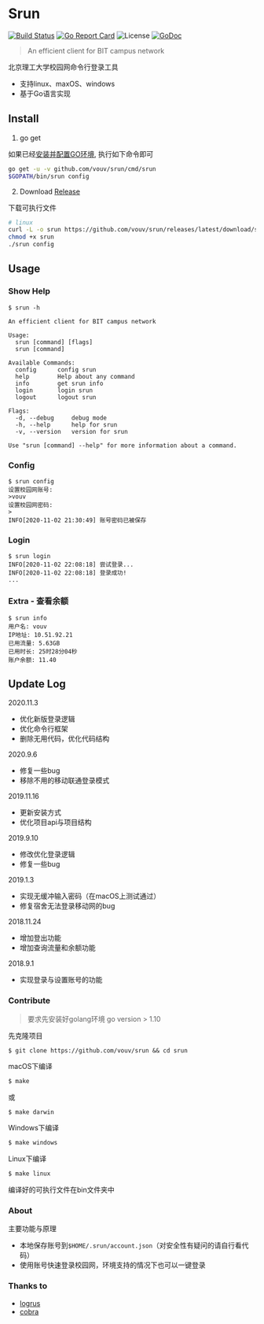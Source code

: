 # Srun

[![Build Status](https://travis-ci.org/vouv/srun.svg?branch=master)](https://travis-ci.org/vouv/srun) [![Go Report Card](https://goreportcard.com/badge/github.com/vouv/srun)](https://goreportcard.com/report/github.com/vouv/srun) ![License](https://img.shields.io/packagist/l/doctrine/orm.svg) [![GoDoc](https://godoc.org/github.com/vouv/srun?status.svg)](https://godoc.org/github.com/vouv/srun/core)

> An efficient client for BIT campus network

北京理工大学校园网命令行登录工具
- 支持linux、maxOS、windows
- 基于Go语言实现

## Install

1. go get

如果已经[安装并配置GO环境](https://golang.google.cn/doc/install), 执行如下命令即可

```bash
go get -u -v github.com/vouv/srun/cmd/srun
$GOPATH/bin/srun config
```

2. Download [Release](https://github.com/vouv/srun/releases/latest)

下载可执行文件
```bash
# linux
curl -L -o srun https://github.com/vouv/srun/releases/latest/download/srun-linux
chmod +x srun
./srun config
```

## Usage

### Show Help

```
$ srun -h

An efficient client for BIT campus network

Usage:
  srun [command] [flags]
  srun [command]

Available Commands:
  config      config srun
  help        Help about any command
  info        get srun info
  login       login srun
  logout      logout srun

Flags:
  -d, --debug     debug mode
  -h, --help      help for srun
  -v, --version   version for srun

Use "srun [command] --help" for more information about a command.

```

### Config

```
$ srun config
设置校园网账号:
>vouv
设置校园网密码:
>
INFO[2020-11-02 21:30:49] 账号密码已被保存

```

### Login

```
$ srun login
INFO[2020-11-02 22:08:18] 尝试登录...
INFO[2020-11-02 22:08:18] 登录成功!
...
```

### Extra - 查看余额
```
$ srun info
用户名: vouv
IP地址: 10.51.92.21
已用流量: 5.63GB
已用时长: 25时28分04秒
账户余额: 11.40

```

## Update Log

2020.11.3

- 优化新版登录逻辑
- 优化命令行框架
- 删除无用代码，优化代码结构

2020.9.6

- 修复一些bug
- 移除不用的移动联通登录模式

2019.11.16

- 更新安装方式
- 优化项目api与项目结构

2019.9.10

- 修改优化登录逻辑
- 修复一些bug

2019.1.3
- 实现无缓冲输入密码（在macOS上测试通过）
- 修复宿舍无法登录移动网的bug

2018.11.24
- 增加登出功能
- 增加查询流量和余额功能

2018.9.1
- 实现登录与设置账号的功能


### Contribute

> 要求先安装好golang环境 go version > 1.10

先克隆项目

```
$ git clone https://github.com/vouv/srun && cd srun
```

macOS下编译

```bash
$ make
```
或
```bash
$ make darwin
```

Windows下编译
```bash
$ make windows
```

Linux下编译
```bash
$ make linux
```

编译好的可执行文件在bin文件夹中

### About

主要功能与原理

- 本地保存账号到`$HOME/.srun/account.json`（对安全性有疑问的请自行看代码）
- 使用账号快速登录校园网，环境支持的情况下也可以一键登录


### Thanks to

- [logrus](https://github.com/sirupsen/logrus)
- [cobra](https://github.com/spf13/cobra)





